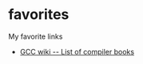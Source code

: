 # favorites
My favorite links

- [GCC wiki -- List of compiler books](https://gcc.gnu.org/wiki/ListOfCompilerBooks)

